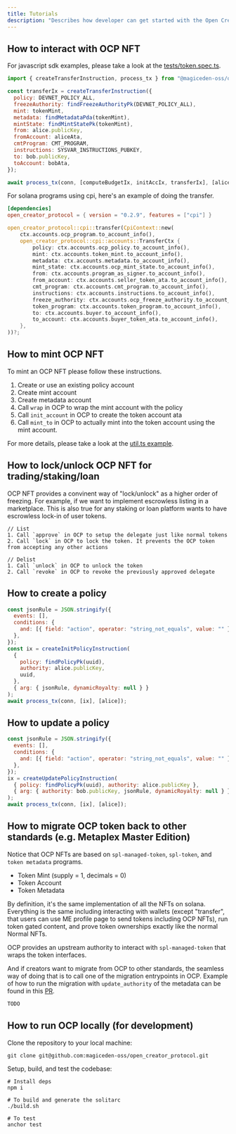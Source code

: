 ```yaml
---
title: Tutorials
description: "Describes how developer can get started with the Open Creator Protocol."
---
```


## How to interact with OCP NFT

For javascript sdk examples, please take a look at the
[tests/token.spec.ts](https://github.com/magiceden-oss/open_creator_protocol/blob/main/tests/token.spec.ts).

```js
import { createTransferInstruction, process_tx } from "@magiceden-oss/open_creator_protocol";

const transferIx = createTransferInstruction({
  policy: DEVNET_POLICY_ALL,
  freezeAuthority: findFreezeAuthorityPk(DEVNET_POLICY_ALL),
  mint: tokenMint,
  metadata: findMetadataPda(tokenMint),
  mintState: findMintStatePk(tokenMint),
  from: alice.publicKey,
  fromAccount: aliceAta,
  cmtProgram: CMT_PROGRAM,
  instructions: SYSVAR_INSTRUCTIONS_PUBKEY,
  to: bob.publicKey,
  toAccount: bobAta,
});

await process_tx(conn, [computeBudgetIx, initAccIx, transferIx], [alice]);
```

For solana programs using cpi, here's an example of doing the transfer.

```toml
[dependencies]
open_creator_protocol = { version = "0.2.9", features = ["cpi"] }
```

```rust
open_creator_protocol::cpi::transfer(CpiContext::new(
    ctx.accounts.ocp_program.to_account_info(),
    open_creator_protocol::cpi::accounts::TransferCtx {
        policy: ctx.accounts.ocp_policy.to_account_info(),
        mint: ctx.accounts.token_mint.to_account_info(),
        metadata: ctx.accounts.metadata.to_account_info(),
        mint_state: ctx.accounts.ocp_mint_state.to_account_info(),
        from: ctx.accounts.program_as_signer.to_account_info(),
        from_account: ctx.accounts.seller_token_ata.to_account_info(),
        cmt_program: ctx.accounts.cmt_program.to_account_info(),
        instructions: ctx.accounts.instructions.to_account_info(),
        freeze_authority: ctx.accounts.ocp_freeze_authority.to_account_info(),
        token_program: ctx.accounts.token_program.to_account_info(),
        to: ctx.accounts.buyer.to_account_info(),
        to_account: ctx.accounts.buyer_token_ata.to_account_info(),
    },
))?;
```

## How to mint OCP NFT

To mint an OCP NFT please follow these instructions.

1. Create or use an existing policy account
1. Create mint account
2. Create metadata account
3. Call `wrap` in OCP to wrap the mint account with the policy
4. Call `init_account` in OCP to create the token account ata
5. Call `mint_to` in OCP to actually mint into the token account using the mint account.

For more details, please take a look at the [util.ts example](https://github.com/magiceden-oss/open_creator_protocol/blob/8064939f234c5453b3a6bed108aec729803232ad/tests/utils.ts#L62).

## How to lock/unlock OCP NFT for trading/staking/loan

OCP NFT provides a convinent way of "lock/unlock" as a higher order of freezing.
For example, if we want to implement escrowless listing in a marketplace. This is also true for any staking or loan platform wants
to have escrowless lock-in of user tokens.

```
// List
1. Call `approve` in OCP to setup the delegate just like normal tokens
2. Call `lock` in OCP to lock the token. It prevents the OCP token from accepting any other actions

// Delist
1. Call `unlock` in OCP to unlock the token
2. Call `revoke` in OCP to revoke the previously approved delegate
```

## How to create a policy

```js
const jsonRule = JSON.stringify({
  events: [],
  conditions: {
    and: [{ field: "action", operator: "string_not_equals", value: "" }],
  },
});
const ix = createInitPolicyInstruction(
  {
    policy: findPolicyPk(uuid),
    authority: alice.publicKey,
    uuid,
  },
  { arg: { jsonRule, dynamicRoyalty: null } }
);
await process_tx(conn, [ix], [alice]);
```

## How to update a policy
```js
const jsonRule = JSON.stringify({
  events: [],
  conditions: {
    and: [{ field: "action", operator: "string_not_equals", value: "" }],
  },
});
ix = createUpdatePolicyInstruction(
  { policy: findPolicyPk(uuid), authority: alice.publicKey },
  { arg: { authority: bob.publicKey, jsonRule, dynamicRoyalty: null } }
);
await process_tx(conn, [ix], [alice]);
```

## How to migrate OCP token back to other standards (e.g. Metaplex Master Edition)

Notice that OCP NFTs are based on `spl-managed-token`, `spl-token`, and `token metadata` programs.

- Token Mint (supply = 1, decimals = 0)
- Token Account
- Token Metadata

By definition, it's the same implementation of all the NFTs on solana. Everything is the same including
interacting with wallets (except "transfer", that users can use ME profile page to send tokens including OCP NFTs),
run token gated content, and prove token ownerships exactly like the normal Normal NFTs.

OCP provides an upstream authority to interact with `spl-managed-token` that wraps the token interfaces.

And if creators want to migrate from OCP to other standards, the seamless way of doing that is to call
one of the migration entrypoints in OCP. Example of how to run the migration with `update_authority` of
the metadata can be found in this [PR](https://github.com/magiceden-oss/open_creator_protocol/pull/49).

```js
TODO
```

## How to run OCP locally (for development)

Clone the repository to your local machine:

```shell
git clone git@github.com:magiceden-oss/open_creator_protocol.git
```

Setup, build, and test the codebase:

```shell
# Install deps
npm i

# To build and generate the solitarc
./build.sh

# To test
anchor test
```
